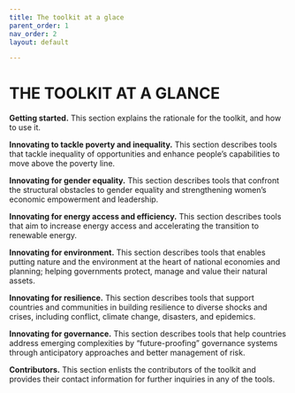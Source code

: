 ```yaml
---
title: The toolkit at a glace
parent_order: 1
nav_order: 2
layout: default

---
```

# THE TOOLKIT AT A GLANCE 

**Getting started.** This section explains the rationale for the toolkit, and how to use it.

**Innovating to tackle poverty and inequality.** This section describes tools that tackle inequality of opportunities and enhance people’s capabilities to move above the poverty line.

**Innovating for gender equality.** This section describes tools that confront the structural obstacles to gender equality and strengthening women’s economic empowerment and leadership.

**Innovating for energy access and efficiency.** This section describes tools that aim to increase energy access and accelerating the transition to renewable energy.

**Innovating for environment.** This section describes tools that enables putting nature and the environment at the heart of national economies and planning; helping governments protect, manage and value their natural assets.

**Innovating for resilience.** This section describes tools that support countries and communities in building resilience to diverse shocks and crises, including conflict, climate change, disasters, and epidemics.

**Innovating for governance.** This section describes tools that help countries address emerging complexities by “future-proofing” governance systems through anticipatory approaches and better management of risk.

**Contributors.** This section enlists the contributors of the toolkit and provides their contact information for further inquiries in any of the tools. 

